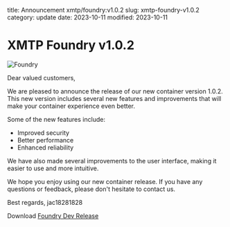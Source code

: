 title: Announcement xmtp/foundry:v1.0.2
slug: xmtp-foundry-v1.0.2
category: update
date: 2023-10-11
modified: 2023-10-11

# XMTP Foundry v1.0.2

![Foundry]({static}/images/universe/foundry.png)

Dear valued customers,

We are pleased to announce the release of our new container version 1.0.2. This new version includes several new features and improvements that will make your container experience even better.

Some of the new features include:

- Improved security
- Better performance
- Enhanced reliability

We have also made several improvements to the user interface, making it easier to use and more intuitive.

We hope you enjoy using our new container release. If you have any questions or feedback, please don't hesitate to contact us.

Best regards,
jac18281828

Download [Foundry Dev Release](https://github.com/xmtp/foundry/pkgs/container/foundry/136580048?tag=v1.0.2)
